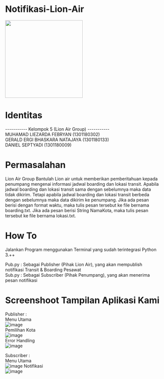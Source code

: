 # Notifikasi-Lion-Air
<img src="https://user-images.githubusercontent.com/42132479/123601272-acd39580-d821-11eb-9909-65f0347c0ac0.png" data-canonical-src="https://gyazo.com/eb5c5741b6a9a16c692170a41a49c858.png" width="250" height="250" />

# Identitas
----------- Kelompok 5 (Lion Air Group) -----------  
MUHAMAD LIEZARDA FEBRYAN (1301180302)  
GERALD ERGI BHASKARA NATAJAYA (1301180133)  
DANIEL SEPTYADI (1301180009)  

# Permasalahan 
Lion Air Group
Bantulah Lion air untuk memberikan pemberitahuan kepada penumpang mengenai
informasi jadwal boarding dan lokasi transit. Apabila jadwal boarding dan lokasi transit
sama dengan sebelumnya maka data tidak dikirim. Tetapi apabila jadwal boarding dan
lokasi transit berbeda dengan sebelumnya maka data dikirim ke penumpang. Jika ada
pesan berisi dengan format waktu, maka tulis pesan tersebut ke file bernama
boarding.txt. Jika ada pesan berisi String NamaKota, maka tulis pesan tersebut ke file
bernama lokasi.txt.

# How To
Jalankan Program menggunakan Terminal yang sudah terintegrasi Python 3.++  

Pub.py : Sebagai Publisher (Pihak Lion Air), yang akan mempublish notifikasi Transit & Boarding Pesawat  
Sub.py : Sebagai Subscriber (Pihak Penumpang), yang akan menerima pesan notifikasi 

# Screenshoot Tampilan Aplikasi Kami

Publisher :  
Menu Utama  
![image](https://user-images.githubusercontent.com/42132479/124057238-48971880-da51-11eb-93da-cba368fc94f6.png)  
Pemilihan Kota  
![image](https://user-images.githubusercontent.com/42132479/123845822-d9c99a80-d93e-11eb-8dfd-d5ebfe95e664.png)  
Error Handling  
![image](https://user-images.githubusercontent.com/42132479/123845923-f36ae200-d93e-11eb-9a08-a0d199aa65b8.png)  

Subscriber :  
Menu Utama  
![image](https://user-images.githubusercontent.com/42132479/124057431-a9beec00-da51-11eb-94f5-3e5c57b65142.png)
Notifikasi  
![image](https://user-images.githubusercontent.com/42132479/124057405-99a70c80-da51-11eb-8cfc-9efd5874ec2b.png)


